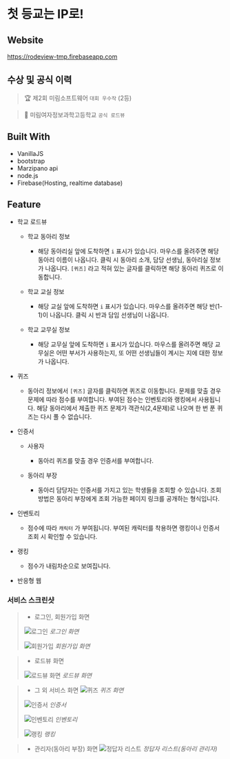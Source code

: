 # 첫 등교는 IP로!

## Website
https://rodeview-tmp.firebaseapp.com

## 수상 및 공식 이력

> 🏆 제2회 미림소프트웨어 ``` 대회 우수작 ``` (2등)

> 🏫 미림여자정보과학고등학교 ``` 공식 로드뷰 ```



## Built With

* VanillaJS
* bootstrap
* Marzipano api
* node.js
* Firebase(Hosting, realtime database)

## Feature

* 학교 로드뷰
   - 학교 동아리 정보
     - 해당 동아리실 앞에 도착하면 ``` i ``` 표시가 있습니다. 마우스를 올려주면 해당 동아리 이름이 나옵니다. 클릭 시 동아리 소개, 담당 선생님, 동아리실 정보가 나옵니다. ``` [퀴즈] ``` 라고 적혀 있는 글자를 클릭하면 해당 동아리 퀴즈로 이동합니다.
    
  - 학교 교실 정보
    - 해당 교실 앞에 도착하면 ``` i ``` 표시가 있습니다. 마우스를 올려주면 해당 반(1-1)이 나옵니다. 클릭 시 반과 담임 선생님이 나옵니다.
    
  - 학교 교무실 정보
    - 해당 교무실 앞에 도착하면 ``` i ``` 표시가 있습니다. 마우스를 올려주면 해당 교무실은 어떤 부서가 사용하는지, 또 어떤 선생님들이 계시는 지에 대한 정보가 나옵니다.
    
    
* 퀴즈
  - 동아리 정보에서 ``` [퀴즈] ``` 글자를 클릭하면 퀴즈로 이동합니다. 문제를 맞출 경우 문제에 따라 점수를 부여합니다. 부여된 점수는 인벤토리와 랭킹에서 사용됩니다. 해당 동아리에서 제출한 퀴즈 문제가 객관식(2,4문제)로 나오며 한 번 푼 퀴즈는 다시 풀 수 없습니다. 
  
* 인증서
  - 사용자
    - 동아리 퀴즈를 맞출 경우 인증서를 부여합니다.
    
  - 동아리 부장
    - 동아리 담당자는 인증서를 가지고 있는 학생들을 조회할 수 있습니다. 조회 방법은 동아리 부장에게 조회 가능한 페이지 링크를 공개하는 형식입니다.
 
* 인벤토리 
  - 점수에 따라 ``` 캐릭터 ``` 가 부여됩니다. 부여된 캐릭터를 착용하면 랭킹이나 인증서 조회 시 확인할 수 있습니다.

* 랭킹
  - 점수가 내림차순으로 보여집니다. 

* 반응형 웹



### 서비스 스크린샷 

> * 로그인, 회원가입 화면
>
> ![로그인](https://user-images.githubusercontent.com/40289200/61191480-1bc38c80-a6e6-11e9-9b1e-8f2bea1d73ef.PNG)
> _로그인 화면_
>
> ![회원가입](https://user-images.githubusercontent.com/40289200/61191476-149c7e80-a6e6-11e9-9f87-5b0c52cbd361.PNG)
> _회원가입 화면_

> * 로드뷰 화면
> 
> ![로드뷰 화면](https://user-images.githubusercontent.com/40289200/61191450-dacb7800-a6e5-11e9-9856-a43bea89e296.PNG)
> _로드뷰 화면_

> * 그 외 서비스 화면
> ![퀴즈](https://user-images.githubusercontent.com/40289200/61191454-e028c280-a6e5-11e9-99fc-502b556fb5f6.PNG)
> _퀴즈 화면_
>
> ![인증서](https://user-images.githubusercontent.com/40289200/61191456-e3bc4980-a6e5-11e9-89ad-82259f0b2788.PNG)
> _인증서_
>
> ![인벤토리](https://user-images.githubusercontent.com/40289200/61197026-7d4b2180-a70d-11e9-9384-0434d4c6fe7a.PNG)
> _인벤토리_
>
> ![랭킹](https://user-images.githubusercontent.com/40289200/61191455-e159ef80-a6e5-11e9-8638-9468f956c539.PNG)
> _랭킹_

> * 관리자(동아리 부장) 화면
> ![정답자 리스트](https://user-images.githubusercontent.com/40289200/61231834-e1023880-a767-11e9-9d54-8194b8163b97.PNG)
> _정답자 리스트(동아리 관리자)_
